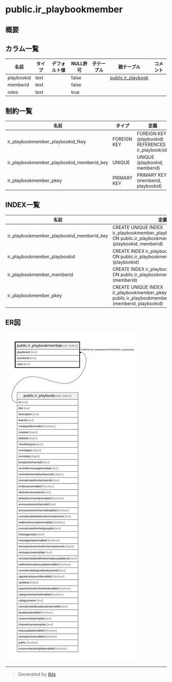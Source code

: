 # public.ir_playbookmember

## 概要

## カラム一覧

| 名前         | タイプ    | デフォルト値       | NULL許可   | 子テーブル      | 親テーブル                                       | コメント     |
| ---------- | ------ | ------------ | -------- | ---------- | ------------------------------------------- | -------- |
| playbookid | text   |              | false    |            | [public.ir_playbook](public.ir_playbook.md) |          |
| memberid   | text   |              | false    |            |                                             |          |
| roles      | text   |              | true     |            |                                             |          |

## 制約一覧

| 名前                                        | タイプ         | 定義                                                  |
| ----------------------------------------- | ----------- | --------------------------------------------------- |
| ir_playbookmember_playbookid_fkey         | FOREIGN KEY | FOREIGN KEY (playbookid) REFERENCES ir_playbook(id) |
| ir_playbookmember_playbookid_memberid_key | UNIQUE      | UNIQUE (playbookid, memberid)                       |
| ir_playbookmember_pkey                    | PRIMARY KEY | PRIMARY KEY (memberid, playbookid)                  |

## INDEX一覧

| 名前                                        | 定義                                                                                                                           |
| ----------------------------------------- | ---------------------------------------------------------------------------------------------------------------------------- |
| ir_playbookmember_playbookid_memberid_key | CREATE UNIQUE INDEX ir_playbookmember_playbookid_memberid_key ON public.ir_playbookmember USING btree (playbookid, memberid) |
| ir_playbookmember_playbookid              | CREATE INDEX ir_playbookmember_playbookid ON public.ir_playbookmember USING btree (playbookid)                               |
| ir_playbookmember_memberid                | CREATE INDEX ir_playbookmember_memberid ON public.ir_playbookmember USING btree (memberid)                                   |
| ir_playbookmember_pkey                    | CREATE UNIQUE INDEX ir_playbookmember_pkey ON public.ir_playbookmember USING btree (memberid, playbookid)                    |

## ER図

![er](public.ir_playbookmember.svg)

---

> Generated by [tbls](https://github.com/k1LoW/tbls)
